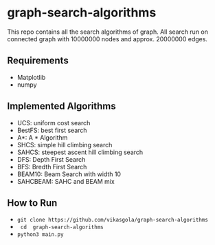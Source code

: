 # graph-search-algorithms
This repo contains all the search algorithms of graph. All search run on connected graph with 10000000 nodes and approx. 20000000 edges.

## Requirements
- Matplotlib
- numpy

## Implemented Algorithms
- UCS: uniform cost search
- BestFS: best first search
- A*: A * Algorithm
- SHCS:  simple hill climbing search
- SAHCS: steepest ascent hill climbing search
- DFS: Depth First Search
- BFS: Bredth First Search
- BEAM10: Beam Search with width 10
- SAHCBEAM: SAHC and BEAM mix
    
## How to Run
- ` git clone https://github.com/vikasgola/graph-search-algorithms `
- ` cd  graph-search-algorithms`
- ` python3 main.py `
